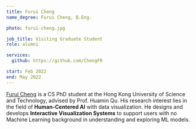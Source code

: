 ```yaml
---
title: Furui Cheng
name_degree: Furui Cheng, B.Eng.

photo: furui-cheng.jpg

job_title: Visiting Graduate Student
role: alumni

services:
  github: https://github.com/ChengFR

start: Feb 2022
end: May 2022
---
```

[Furui Cheng](https://www.furuicheng.tech/) is a CS PhD student at the Hong Kong University of Science and Technology, advised by Prof. Huamin Qu. 
His research interest lies in the field of **Human-Centered AI** with data visualization. He designs and develops **Interactive Visualization Systems** to support users with no Machine Learning background in understanding and exploring ML models.